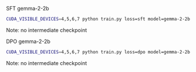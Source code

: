 
SFT gemma-2-2b
```bash
CUDA_VISIBLE_DEVICES=4,5,6,7 python train.py loss=sft model=gemma-2-2b datasets='[ultrachatsft]' exp_name=sft-gemma-2-2b mode=train debug=false model.batch_size=16 model.gradient_accumulation_steps=2 model.use_flash_attention=true lr=5e-6 optimizer=AdamW
```
Note: no intermediate checkpoint



DPO gemma-2-2b
```bash
CUDA_VISIBLE_DEVICES=4,5,6,7 python train.py loss=dpo model=gemma-2-2b datasets='[ultrabin]' exp_name=dpo-gemma-2-2b mode=train debug=false model.batch_size=16 model.gradient_accumulation_steps=2 model.use_flash_attention=true lr=5e-7 optimizer=AdamW
```
Note: no intermediate checkpoint